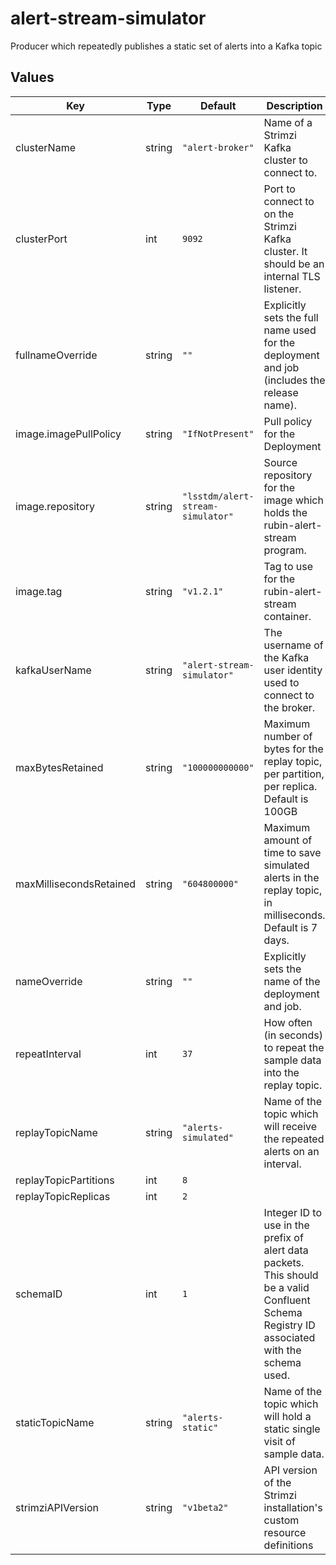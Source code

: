 # alert-stream-simulator

Producer which repeatedly publishes a static set of alerts into a Kafka topic

## Values

| Key | Type | Default | Description |
|-----|------|---------|-------------|
| clusterName | string | `"alert-broker"` | Name of a Strimzi Kafka cluster to connect to. |
| clusterPort | int | `9092` | Port to connect to on the Strimzi Kafka cluster. It should be an internal TLS listener. |
| fullnameOverride | string | `""` | Explicitly sets the full name used for the deployment and job (includes the release name). |
| image.imagePullPolicy | string | `"IfNotPresent"` | Pull policy for the Deployment |
| image.repository | string | `"lsstdm/alert-stream-simulator"` | Source repository for the image which holds the rubin-alert-stream program. |
| image.tag | string | `"v1.2.1"` | Tag to use for the rubin-alert-stream container. |
| kafkaUserName | string | `"alert-stream-simulator"` | The username of the Kafka user identity used to connect to the broker. |
| maxBytesRetained | string | `"100000000000"` | Maximum number of bytes for the replay topic, per partition, per replica. Default is 100GB |
| maxMillisecondsRetained | string | `"604800000"` | Maximum amount of time to save simulated alerts in the replay topic, in milliseconds. Default is 7 days. |
| nameOverride | string | `""` | Explicitly sets the name of the deployment and job. |
| repeatInterval | int | `37` | How often (in seconds) to repeat the sample data into the replay topic. |
| replayTopicName | string | `"alerts-simulated"` | Name of the topic which will receive the repeated alerts on an interval. |
| replayTopicPartitions | int | `8` |  |
| replayTopicReplicas | int | `2` |  |
| schemaID | int | `1` | Integer ID to use in the prefix of alert data packets. This should be a valid Confluent Schema Registry ID associated with the schema used. |
| staticTopicName | string | `"alerts-static"` | Name of the topic which will hold a static single visit of sample data. |
| strimziAPIVersion | string | `"v1beta2"` | API version of the Strimzi installation's custom resource definitions |
